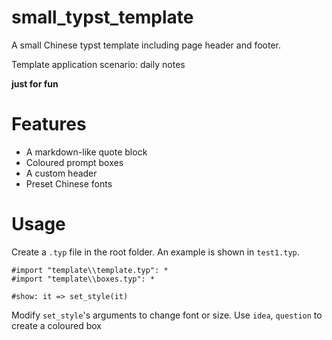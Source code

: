 # small_typst_template
A small Chinese typst template including page header and footer.

Template application scenario: daily notes

**just for fun**
# Features
- A markdown-like quote block
- Coloured prompt boxes
- A custom header
- Preset Chinese fonts

# Usage
Create a `.typ` file in the root folder. An example is shown in `test1.typ`.
```typst
#import "template\\template.typ": *
#import "template\\boxes.typ": *

#show: it => set_style(it)
```
Modify `set_style`'s arguments to change font or size.
Use `idea`, `question` to create a coloured box
